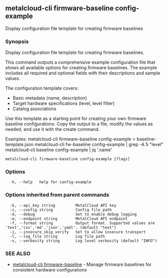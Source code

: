 ## metalcloud-cli firmware-baseline config-example

Display configuration file template for creating firmware baselines

### Synopsis

Display configuration file template for creating firmware baselines.

This command outputs a comprehensive example configuration file that shows all available
options for creating firmware baselines. The example includes all required and optional
fields with their descriptions and sample values.

The configuration template covers:
- Basic metadata (name, description)
- Target hardware specifications (level, level filter)
- Catalog associations

Use this template as a starting point for creating your own firmware baseline configurations.
Copy the output to a file, modify the values as needed, and use it with the create command.

Examples:
  metalcloud-cli firmware-baseline config-example > baseline-template.json
  metalcloud-cli fw-baseline config-example | grep -A 5 "level"
  metalcloud-cli baseline config-example | jq '.name'

```
metalcloud-cli firmware-baseline config-example [flags]
```

### Options

```
  -h, --help   help for config-example
```

### Options inherited from parent commands

```
  -k, --api_key string         MetalCloud API key
  -c, --config string          Config file path
  -d, --debug                  Set to enable debug logging
  -e, --endpoint string        MetalCloud API endpoint
  -f, --format string          Output format. Supported values are 'text','csv','md','json','yaml'. (default "text")
  -i, --insecure_skip_verify   Set to allow insecure transport
  -l, --log_file string        Log file path
  -v, --verbosity string       Log level verbosity (default "INFO")
```

### SEE ALSO

* [metalcloud-cli firmware-baseline](metalcloud-cli_firmware-baseline.md)	 - Manage firmware baselines for consistent hardware configurations

